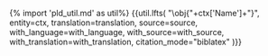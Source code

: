 {% import 'pld_util.md' as util%}
{{util.lfts(
    "\obj{"+ctx['Name']+"}",
    entity=ctx,
    translation=translation,
    source=source,
    with_language=with_language,
    with_source=with_source,
    with_translation=with_translation,
    citation_mode="biblatex"
)}}